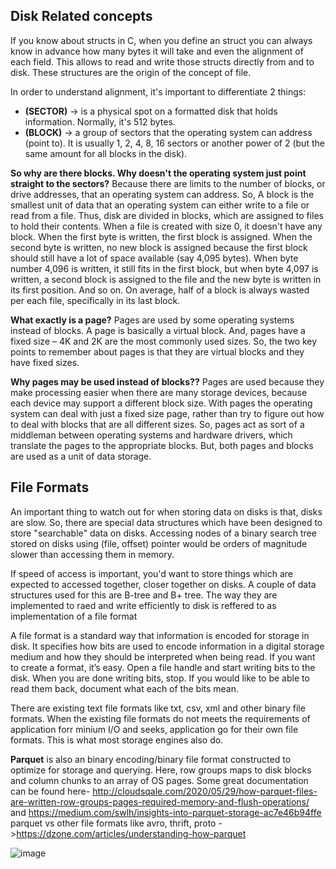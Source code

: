 ## Disk Related concepts ##
If you know about structs in C, when you define an struct you can always know in advance how many bytes it will take and even the alignment of each field. This allows to read and write those structs directly from and to disk.
These structures are the origin of the concept of file.

In order to understand alignment, it's important to differentiate 2 things:
  - **(SECTOR)**  -> is a physical spot on a formatted disk that holds information. Normally, it's 512 bytes.
  - **(BLOCK)** -> a group of sectors that the operating system can address (point to). It is usually 1, 2, 4, 8, 16 sectors or another power of 2 (but the same amount for all blocks in the disk).

**So why are there blocks. Why doesn't the operating system just point straight to the sectors?**
Because there are limits to the number of blocks, or drive addresses, that an operating system can address. So, A block is the smallest unit of data that an operating system can either write to a file or read from a file.
Thus, disk are divided in blocks, which are assigned to files to hold their contents. When a file is created with size 0, it doesn't have any block. When the first byte is written, the first block is assigned. When the second byte is written, no new block is assigned because the first block should still have a lot of space available (say 4,095 bytes). When byte number 4,096 is written, it still fits in the first block, but when byte 4,097 is written, a second block is assigned to the file and the new byte is written in its first position. And so on. On average, half of a block is always wasted per each file, specifically in its last block.

**What exactly is a page?**
Pages are used by some operating systems instead of blocks. A page is basically a virtual block. And, pages have a fixed size – 4K and 2K are the most commonly used sizes. So, the two key points to remember about pages is that they are virtual blocks and they have fixed sizes.

**Why pages may be used instead of blocks??**
Pages are used because they make processing easier when there are many storage devices, because each device may support a different block size. With pages the operating system can deal with just a fixed size page, rather than try to figure out how to deal with blocks that are all different sizes. So, pages act as sort of a middleman between operating systems and hardware drivers, which translate the pages to the appropriate blocks. But, both pages and blocks are used as a unit of data storage.

## File Formats ##
An important thing to watch out for when storing data on disks is that, disks are slow. So, there are special data structures which have been designed to store "searchable" data on disks. Accessing nodes of a binary search tree stored on disks using (file, offset) pointer would be orders of magnitude slower than accessing them in memory.

If speed of access is important, you'd want to store things which are expected to accessed together, closer together on disks. A couple of data structures used for this are B-tree and B+ tree. The way they are implemented to raed and write efficiently to disk is reffered to as  implementation of a file format

A file format is a standard way that information is encoded for storage in disk. It specifies how bits are used to encode information in a digital storage medium and how they should be interpreted when being read. If you want to create a format, it’s easy. Open a file handle and start writing bits to the disk. When you are done writing bits, stop. If you would like to be able to read them back, document what each of the bits mean.

There are existing text file formats like txt, csv, xml and other binary file formats. When the existing file formats do not meets the requirements of application forr minium I/O and seeks, application go for their own file formats. This is what most storage engines also do.

**Parquet** is also an binary encoding/binary file format constructed to optimize for storage and querying. Here, row groups maps to disk blocks and column chunks to an array of OS pages.
Some great documentation can be found here- http://cloudsqale.com/2020/05/29/how-parquet-files-are-written-row-groups-pages-required-memory-and-flush-operations/
and https://medium.com/swlh/insights-into-parquet-storage-ac7e46b94ffe
parquet vs other file formats like avro, thrift, proto ->https://dzone.com/articles/understanding-how-parquet


![image](https://user-images.githubusercontent.com/61680056/103650542-36e32580-4f86-11eb-853b-e1f8b055d1f6.png)
